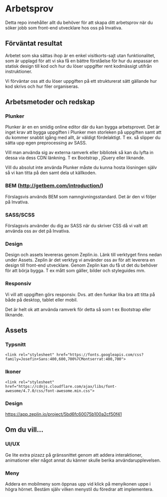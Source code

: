 # Arbetsprov
Detta repo innehåller allt du behöver för att skapa ditt arbetsprov när du söker jobb som front-end utvecklare hos oss på Invativa.

## Förväntat resultat
Arbetet som ska sättas ihop är en enkel visitkorts-sajt utan funktionalitet, som är upplagd för att vi ska få en bättre förståelse för hur du anpassar en statisk design till kod och hur du löser uppgifter rent kodmässigt utifrån instruktioner. 

Vi förväntar oss att du löser uppgiften på ett strukturerat sätt gällande hur kod skrivs och hur filer organiseras. 

## Arbetsmetoder och redskap
### Plunker
Plunker är en en smidig online editor där du kan bygga arbetsprovet. Det är inget krav att bygga uppgiften i Plunker men storleken på uppgiften samt att du kommer snabbt igång med allt, är väldigt fördelaktigt. T ex. så slipper du sätta upp egen preprocessing av SASS. 

Vill man använda sig av externa ramverk eller bibliotek så kan du lyfta in dessa via dess CDN länkning. T ex Bootstrap , jQuery eller liknande. 

Vill du absolut inte använda Plunker måste du kunna hosta lösningen själv så vi kan titta på den samt dela ut källkoden.

### BEM (http://getbem.com/introduction/)
Förslagsvis används BEM som namngivningsstandard. Det är den vi följer på Invativa.
### SASS/SCSS
Förslagsvis använder du dig av SASS när du skriver CSS då vi valt att använda oss av det på Invativa.
### Design
Design och assets levereras genom Zeplin.io. Länk till verktyget finns nedan under Assets. Zeplin är det verktyg vi använder oss av för att leverera en design till front-end utvecklare. Genom Zeplin kan du få ut det du behöver för att börja bygga. T ex  mått som gäller, bilder och styleguides mm.
### Responsiv
Vi vill att uppgiften görs responsiv. Dvs. att den funkar lika bra att titta på både på desktop, tablet eller mobil. 

Det är helt ok att använda ramverk för detta så som t ex Bootstrap eller liknande.

## Assets
### Typsnitt

```<link rel="stylesheet" href="https://fonts.googleapis.com/css?family=Josefin+Sans:400,600,700%7CMontserrat:400,700">```

### Ikoner

```<link rel="stylesheet" href="https://cdnjs.cloudflare.com/ajax/libs/font-awesome/4.7.0/css/font-awesome.min.css">```

### Design
https://app.zeplin.io/project/5bd6fc60075b100a2cf50f41

## Om du vill...
### UI/UX
Ge lite extra pizazz på gränssnittet genom att addera interaktioner, animationer eller något annat du känner skulle berika användarupplevelsen. 

### Meny
Addera en mobilmeny som öppnas upp vid klick på menyikonen uppe i högra hörnet. Bestäm själv vilken menystil du föredrar att implementera. 
